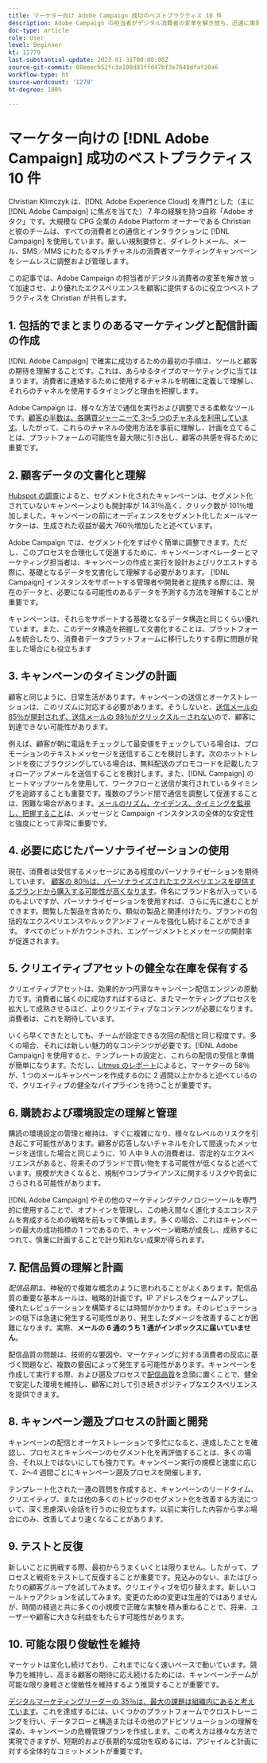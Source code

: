 ```yaml
---
title: マーケター向け Adobe Campaign 成功のベストプラクティス 10 件
description: Adobe Campaign の担当者がデジタル消費者の変革を解き放ち、迅速に実現し、顧客により優れたエクスペリエンスを提供するのに役立つベストプラクティス 10 件について説明します。
doc-type: article
role: User
level: Beginner
kt: 11779
last-substantial-update: 2023-01-31T00:00:00Z
source-git-commit: 08eeecb52fc3a108d83ffd47bf3e7648dfaf20a6
workflow-type: ht
source-wordcount: '1279'
ht-degree: 100%

---
```



# マーケター向けの [!DNL Adobe Campaign] 成功のベストプラクティス 10 件

Christian Klimczyk は、[!DNL Adobe Experience Cloud] を専門とした（主に [!DNL Adobe Campaign] に焦点を当てた） 7 年の経験を持つ自称「Adobe オタク」です。大規模な CPG 企業の Adobe Platform オーナーである Christian と彼のチームは、すべての消費者との通信とインタラクションに [!DNL Campaign] を使用しています。厳しい規制要件と、ダイレクトメール、メール、SMS／MMS にわたるマルチチャネルの消費者マーケティングキャンペーンをシームレスに調整および管理します。

この記事では、Adobe Campaign の担当者がデジタル消費者の変革を解き放って加速させ、より優れたエクスペリエンスを顧客に提供するのに役立つベストプラクティスを Christian が共有します。


## 1. 包括的でまとまりのあるマーケティングと配信計画の作成

[!DNL Adobe Campaign] で確実に成功するための最初の手順は、ツールと顧客の期待を理解することです。これは、あらゆるタイプのマーケティングに当てはまります。消費者に連絡するために使用するチャネルを明確に定義して理解し、それらのチャネルを使用するタイミングと理由を把握します。

Adobe Campaign は、様々な方法で通信を実行および調整できる柔軟なツールです。[顧客の半数は、各購買ジャーニーで 3～5 つのチャネルを利用しています](https://www.mckinsey.com/capabilities/operations/our-insights/redefine-the-omnichannel-approach-focus-on-what-truly-matters)。したがって、これらのチャネルの使用方法を事前に理解し、計画を立てることは、プラットフォームの可能性を最大限に引き出し、顧客の共感を得るために重要です。

## 2. 顧客データの文書化と理解

[Hubspot の調査](https://www.linkedin.com/pulse/customer-segmentation-effective-b2b-business-industry-sabreen)によると、セグメント化されたキャンペーンは、セグメント化されていないキャンペーンよりも開封率が 14.31％高く、クリック数が 101％増加しました。キャンペーンの前にオーディエンスをセグメント化したメールマーケターは、生成された収益が最大 760％増加したと述べています。

Adobe Campaign では、セグメント化をすばやく簡単に調整できます。ただし、このプロセスを合理化して促進するために、キャンペーンオペレーターとマーケティング担当者は、キャンペーンの作成と実行を設計およびリクエストする際に、基礎となるデータを文書化して理解する必要があります。 [!DNL Campaign] インスタンスをサポートする管理者や開発者と提携する際には、現在のデータと、必要になる可能性のあるデータを予測する方法を理解することが重要です。

キャンペーンは、それらをサポートする基礎となるデータ構造と同じくらい優れています。また、このデータ構造を把握して文書化することは、プラットフォームを統合したり、消費者データプラットフォームに移行したりする際に問題が発生した場合にも役立ちます

## 3. キャンペーンのタイミングの計画

顧客と同じように、日常生活があります。キャンペーンの送信とオーケストレーションは、このリズムに対応する必要があります。そうしないと、[送信メールの 85％が開封されず、送信メールの 98％がクリックスルーされない](https://www.validity.com/resource-center/state-of-email-2021/)ので、顧客に到達できない可能性があります。

例えば、顧客が朝に電話をチェックして最安値をチェックしている場合は、プロモーションのテキストメッセージを送信することを検討します。次のホットトレンドを夜にブラウジングしている場合は、無料配送のプロモコードを記載したフォローアップメールを送信することを検討します。また、[!DNL Campaign] のヒートマップツールを使用して、ワークフローと送信が実行されているタイミングを追跡することも重要です。複数のブランド間で通信を調整して促進することは、困難な場合があります。[メールのリズム、ケイデンス、タイミングを監視し、把握すること](https://experienceleaguecommunities.adobe.com/t5/adobe-campaign-classic-blogs/predictive-send-time-optimization-with-adobe-campaign/ba-p/561554?profile.language=ja)は、メッセージと Campaign インスタンスの全体的な安定性と強度にとって非常に重要です。

## 4. 必要に応じたパーソナライゼーションの使用

現在、消費者は受信するメッセージにある程度のパーソナライゼーションを期待しています。 [顧客の 80％は、パーソナライズされたエクスペリエンスを提供するブランドから購入する可能性が高くなります](https://us.epsilon.com/power-of-me)。件名にブランド名が入っているのもよいですが、パーソナライゼーションを使用すれば、さらに先に進むことができます。閲覧した製品を含めたり、類似の製品と関連付けたり、ブランドの包括的なエクスペリエンスやルックアンドフィールを強化し続けることができます。 すべてのビットがカウントされ、エンゲージメントとメッセージの開封率が促進されます。

## 5. クリエイティブアセットの健全な在庫を保有する

クリエイティブアセットは、効果的かつ円滑なキャンペーン配信エンジンの原動力です。消費者に届くのに成功すればするほど、またマーケティングプロセスを拡大して成熟させるほど、よりクリエイティブなコンテンツが必要になります。消費者は、これを期待しています。

いくら早くできたとしても、チームが設定できる次回の配信と同じ程度です。多くの場合、それには新しい魅力的なコンテンツが必要です。[!DNL Adobe Campaign] を使用すると、テンプレートの設定と、これらの配信の受信と準備が簡単になります。ただし、[Litmus のレポート](https://www.litmus.com/resources/state-of-email/)によると、マーケターの 58％が、1 つのメールキャンペーンを作成するのに 2 週間以上かかると述べているので、クリエイティブの健全なパイプラインを持つことが重要です。

## 6. 購読および環境設定の理解と管理

購読の環境設定の管理と維持は、すぐに複雑になり、様々なレベルのリスクを引き起こす可能性があります。顧客が応答しないチャネルを介して間違ったメッセージを送信した場合と同じように、10 人中 9 人の消費者は、否定的なエクスペリエンスがあると、将来そのブランドで買い物をする可能性が低くなると述べています。規模が大きくなると、規制やコンプライアンスに関するリスクや罰金にさらされる可能性があります。

[!DNL Adobe Campaign] やその他のマーケティングテクノロジーツールを専門的に使用することで、オプトインを管理し、この絶え間なく進化するエコシステムを育成するための戦略を前もって準備します。多くの場合、これはキャンペーンの最大の成功指標の 1 つであるので、キャンペーン戦略が成長し、成熟するにつれて、慎重に計画することで計り知れない成果が得られます。

## 7. 配信品質の理解と計画

_配信品質_&#x200B;は、神秘的で複雑な概念のように思われることがよくあります。配信品質の重要な基本ルールは、戦略的計画です。IP アドレスをウォームアップし、優れたレピュテーションを構築するには時間がかかります。そのレピュテーションの低下は急速に発生する可能性があり、発生したダメージを改善することが困難になります。実際、**メールの 6 通のうち 1 通がインボックスに届いていません**。

配信品質の問題は、技術的な要因や、マーケティングに対する消費者の反応に基づく問題など、複数の要因によって発生する可能性があります。キャンペーンを作成して実行する際、および遡及プロセスで[配信品質](https://business.adobe.com/jp/products/campaign/email-deliverability.html)を念頭に置くことで、健全で安定した環境を維持し、顧客に対して引き続きポジティブなエクスペリエンスを提供できます。

## 8. キャンペーン遡及プロセスの計画と開発

キャンペーンの配信とオーケストレーションで多忙になると、達成したことを確認し、プロセスとキャンペーンのセグメント化を再評価することは、多くの場合、それ以上ではないにしても強力です。キャンペーン実行の規模と速度に応じて、2～4 週間ごとにキャンペーン遡及プロセスを開催します。

テンプレート化された一連の質問を作成すると、キャンペーンのリードタイム、クリエイティブ、または他の多くのトピックのセグメント化を改善する方法について、深く思慮深い会話を行うのに役立ちます。以前に実行した内容から学ぶ場合にのみ、改善してより速くなることがあります。

## 9. テストと反復

新しいことに挑戦する際、最初からうまくいくとは限りません。したがって、プロセスと戦術をテストして反復することが重要です。見込みのない、またはぴったりの顧客グループを試してみます。クリエイティブを切り替えます。新しいコールトゥアクションを試してみます。変更のための変更は生産的ではありませんが、時間の経過と共に多くの小規模で正確な実験を積み重ねることで、将来、ユーザーや顧客に大きな利益をもたらす可能性があります。

## 10. 可能な限り俊敏性を維持

マーケットは変化し続けており、これまでになく速いペースで動いています。競争力を維持し、高まる顧客の期待に応え続けるためには、キャンペーンチームが可能な限り身軽さと俊敏性を維持するよう推奨することが重要です。

[デジタルマーケティングリーダーの 35％は、最大の課題は組織内にあると考えています](https://www.gartner.com/en/newsroom/press-releases/gartner-says-35--of-digital-marketing-leaders-believe-the-bigges)。これを達成するには、いくつかのプラットフォームでクロストレーニングを行い、データフローと構造またはその他のアドビソリューションの理解を深め、キャンペーンの危機管理プランを作成します。この考え方は様々な方法で実現できますが、短期的および長期的な成功を収めるには、アジャイルと計画に対する全体的なコミットメントが重要です。
